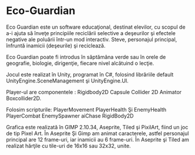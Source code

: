 # Eco-Guardian

Eco Guardian este un software educaţional, destinat elevilor, cu scopul de a-i ajuta să înveţe principiile reciclării selective a deşeurilor şi efectele negative ale poluării într-un mod interactiv. 
Steve, personajul principal, înfruntă inamicii (deşeurile) şi reciclează.

Eco Guardian poate fi introdus în săptămâna verde sau în orele de geografie, biologie, dirigenţie, fiecare nivel alcătuind o lecţie.

Jocul este realizat în Unity, programat în C#, folosind librăriile default UnityEngine.SceneManagement şi UnityEngine.UI. 

Player-ul are componentele : 
Rigidbody2D
Capsule Collider 2D
Animator
Boxcollider2D.

Folosim scripturile: 
PlayerMovement
PlayerHealth Şi EnemyHealth
PlayerCombat
EnemySpawner
aiChase
RigidBody2D


Grafica este realizată în GIMP 2.10.34, Aseprite, Tiled şi PixilArt, fiind un joc de tip Pixel Art. În Aseprite Şi Gimp am animat caracterele, astfel personajul principal are 12 frame-uri, iar inamicii au 6 frame-uri. În Aseprite şi Tiled am realizat hărţile cu tile-uri de 16x16 sau 32x32, unite. 
